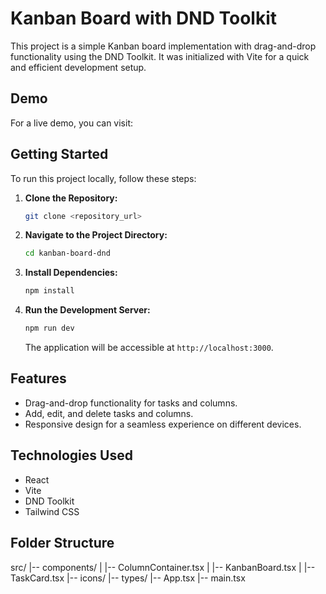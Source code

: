 # Kanban Board with DND Toolkit

This project is a simple Kanban board implementation with drag-and-drop functionality using the DND Toolkit. It was initialized with Vite for a quick and efficient development setup.


## Demo


For a live demo, you can visit: 


## Getting Started


To run this project locally, follow these steps:


1. **Clone the Repository:**


    ```bash
    git clone <repository_url>
    ```


2. **Navigate to the Project Directory:**


    ```bash
    cd kanban-board-dnd
    ```


3. **Install Dependencies:**


    ```bash
    npm install
    ```


4. **Run the Development Server:**


    ```bash
    npm run dev
    ```

    The application will be accessible at `http://localhost:3000`.


## Features

- Drag-and-drop functionality for tasks and columns.
- Add, edit, and delete tasks and columns.
- Responsive design for a seamless experience on different devices.


## Technologies Used

- React
- Vite
- DND Toolkit
- Tailwind CSS


## Folder Structure
src/
|-- components/
| |-- ColumnContainer.tsx
| |-- KanbanBoard.tsx
| |-- TaskCard.tsx
|-- icons/
|-- types/
|-- App.tsx
|-- main.tsx
